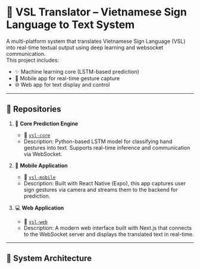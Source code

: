 # 🤟 VSL Translator – Vietnamese Sign Language to Text System

A multi-platform system that translates Vietnamese Sign Language (VSL) into real-time textual output using deep learning and websocket communication.  
This project includes:

- ✨ Machine learning core (LSTM-based prediction)
- 📱 Mobile app for real-time gesture capture
- 🌐 Web app for text display and control

---

## 🧩 Repositories

1. 🔬 **Core Prediction Engine**
   - 📂 [`vsl-core`]([https://github.com/yourusername/vsl-core](https://github.com/tedvkieu/Core-VSL-Detect))
   - Description: Python-based LSTM model for classifying hand gestures into text. Supports real-time inference and communication via WebSocket.
   
2. 📱 **Mobile Application**
   - 📂 [`vsl-mobile`]([https://github.com/yourusername/vsl-mobile](https://github.com/tedvkieu/VSL-App-Mobile))
   - Description: Built with React Native (Expo), this app captures user sign gestures via camera and streams them to the backend for prediction.

3. 💻 **Web Application**
   - 📂 [`vsl-web`]([https://github.com/yourusername/vsl-web](https://github.com/tedvkieu/UI-VSL-Detection))
   - Description: A modern web interface built with Next.js that connects to the WebSocket server and displays the translated text in real-time.

---

## 🚀 System Architecture


